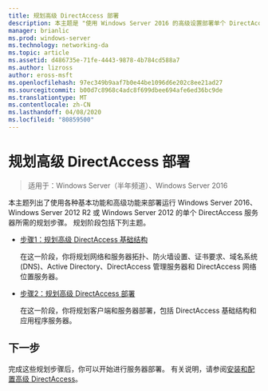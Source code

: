 ```yaml
---
title: 规划高级 DirectAccess 部署
description: 本主题是 "使用 Windows Server 2016 的高级设置部署单个 DirectAccess 服务器" 指南的一部分
manager: brianlic
ms.prod: windows-server
ms.technology: networking-da
ms.topic: article
ms.assetid: d486735e-71fe-4443-9878-4b784cd588a7
ms.author: lizross
author: eross-msft
ms.openlocfilehash: 97ec349b9aaf7b0e44be1096d6e202c8ee21ad27
ms.sourcegitcommit: b00d7c8968c4adc8f699dbee694afe6ed36bc9de
ms.translationtype: MT
ms.contentlocale: zh-CN
ms.lasthandoff: 04/08/2020
ms.locfileid: "80859500"
---
```

# <a name="plan-an-advanced-directaccess-deployment"></a>规划高级 DirectAccess 部署

>适用于：Windows Server（半年频道）、Windows Server 2016

本主题列出了使用各种基本功能和高级功能来部署运行 Windows Server 2016、Windows Server 2012 R2 或 Windows Server 2012 的单个 DirectAccess 服务器所需的规划步骤。 规划阶段包括下列主题。  
  
-   [步骤1：规划高级 DirectAccess 基础结构](da-adv-plan-s1-infrastructure.md)  
  
    在这一阶段，你将规划网络和服务器拓扑、防火墙设置、证书要求、域名系统 (DNS)、Active Directory、DirectAccess 管理服务器和 DirectAccess 网络位置服务器。  
  
-   [步骤2：规划高级 DirectAccess 部署](da-adv-plan-s2-deployments.md)  
  
    在这一阶段，你将规划客户端和服务器部署，包括 DirectAccess 基础结构和应用程序服务器。  
  
## <a name="next-step"></a>下一步  
完成这些规划步骤后，你可以开始进行服务器部署。 有关说明，请参阅[安装和配置高级 DirectAccess](Install-and-Configure-Advanced-DirectAccess.md)。  
  


